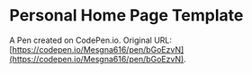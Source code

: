 # Personal Home Page  Template

A Pen created on CodePen.io. Original URL: [https://codepen.io/Mesgna616/pen/bGoEzvN](https://codepen.io/Mesgna616/pen/bGoEzvN).

